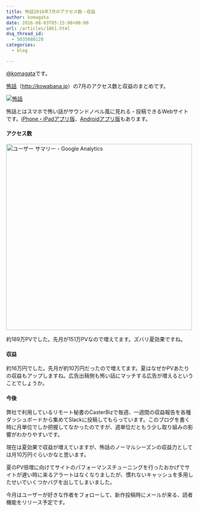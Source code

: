 ```yaml
---
title: 怖話2016年7月のアクセス数・収益
author: komagata
date: 2016-08-03T05:15:08+00:00
url: /articles/1861.html
dsq_thread_id:
  - 5035888128
categories:
  - blog

---
```

[@komagata][1]です。

<a title="怖話" href="http://kowabana.jp" target="_blank">怖話</a>（<a title="怖話" href="http://kowabana.jp" target="_blank">http://kowabana.jp</a>）の7月のアクセス数と収益のまとめです。

<p class="center">
  <a href="http://kowabana.jp"><img src="https://i.gyazo.com/7ac945b83db4936a1cd4947a6ea0c60b.png" alt="怖話" /></a>
</p>

怖話とはスマホで怖い話がサウンドノベル風に見れる・投稿できるWebサイトです。<a title="怖話iPhone・iPadアプリ版" href="https://itunes.apple.com/jp/app/bu-hua-zui-buno1wan5000huano/id564486792?l=ja&mt=8" target="_blank">iPhone・iPadアプリ版</a>、<a title="怖話Androidアプリ版" href="https://play.google.com/store/apps/details?id=jp.fjord.kowabana" target="_blank">Androidアプリ版</a>もあります。

#### アクセス数

<p class="center">
  <img src="https://gyazo.com/270c40e735686f5ff3900f41a78ff122.png" alt="ユーザー サマリー - Google Analytics" width="500px" />
</p>

約189万PVでした。先月が151万PVなので増えてます。ズバリ夏効果ですね。

#### 収益

約16万円でした。先月が約10万円だったので増えてます。夏はなぜかPVあたりの収益もアップしますね。広告出稿側も怖い話にマッチする広告が増えるということでしょうか。

#### 今後

弊社で利用しているリモート秘書のCasterBizで毎週、一週間の収益報告を各種ダッシュボードから集めてSlackに投稿してもらっています。このブログを書く時に月単位でしか把握してなかったのですが、週単位だともう少し取り組みの影響がわかりやすいです。

現在は夏効果で収益が増えていますが、怖話のノーマルシーズンの収益力としては月10万円ぐらいかなと思います。

夏のPV倍増に向けてサイトのパフォーマンスチューニングを行ったおかげでサイトが遅い時に来るアラートはなくなりましたが、慣れないキャッシュを多用したせいでいくつかバグを出してしまいました。

今月はユーザーが好きな作者をフォローして、新作投稿時にメールが来る、読者機能をリリース予定です。

 [1]: http://twitter.com/komagata
